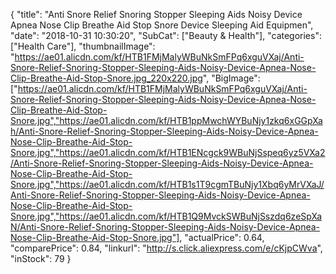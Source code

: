 {
	"title": "Anti Snore Relief Snoring Stopper Sleeping Aids Noisy Device Apnea Nose Clip Breathe Aid Stop Snore Device Sleeping Aid Equipmen",
	"date": "2018-10-31 10:30:20",
	"SubCat": ["Beauty & Health"],
	"categories": ["Health Care"],
	"thumbnailImage": "https://ae01.alicdn.com/kf/HTB1FMjMalyWBuNkSmFPq6xguVXaj/Anti-Snore-Relief-Snoring-Stopper-Sleeping-Aids-Noisy-Device-Apnea-Nose-Clip-Breathe-Aid-Stop-Snore.jpg_220x220.jpg",
	"BigImage": ["https://ae01.alicdn.com/kf/HTB1FMjMalyWBuNkSmFPq6xguVXaj/Anti-Snore-Relief-Snoring-Stopper-Sleeping-Aids-Noisy-Device-Apnea-Nose-Clip-Breathe-Aid-Stop-Snore.jpg","https://ae01.alicdn.com/kf/HTB1ppMwchWYBuNjy1zkq6xGGpXah/Anti-Snore-Relief-Snoring-Stopper-Sleeping-Aids-Noisy-Device-Apnea-Nose-Clip-Breathe-Aid-Stop-Snore.jpg","https://ae01.alicdn.com/kf/HTB1ENcgck9WBuNjSspeq6yz5VXa2/Anti-Snore-Relief-Snoring-Stopper-Sleeping-Aids-Noisy-Device-Apnea-Nose-Clip-Breathe-Aid-Stop-Snore.jpg","https://ae01.alicdn.com/kf/HTB1s1T9cgmTBuNjy1Xbq6yMrVXaJ/Anti-Snore-Relief-Snoring-Stopper-Sleeping-Aids-Noisy-Device-Apnea-Nose-Clip-Breathe-Aid-Stop-Snore.jpg","https://ae01.alicdn.com/kf/HTB1Q9MvckSWBuNjSszdq6zeSpXaN/Anti-Snore-Relief-Snoring-Stopper-Sleeping-Aids-Noisy-Device-Apnea-Nose-Clip-Breathe-Aid-Stop-Snore.jpg"],
	"actualPrice": 0.64,
	"comparePrice": 0.84,
	"linkurl": "http://s.click.aliexpress.com/e/cKjpCWva",
	"inStock": 79
}
